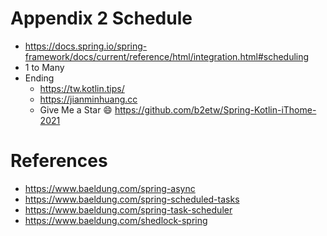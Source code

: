 # Appendix 2 Schedule
* https://docs.spring.io/spring-framework/docs/current/reference/html/integration.html#scheduling
* 1 to Many
* Ending
  * https://tw.kotlin.tips/
  * https://jianminhuang.cc
  * Give Me a Star 😄 https://github.com/b2etw/Spring-Kotlin-iThome-2021

# References
* https://www.baeldung.com/spring-async
* https://www.baeldung.com/spring-scheduled-tasks
* https://www.baeldung.com/spring-task-scheduler
* https://www.baeldung.com/shedlock-spring
